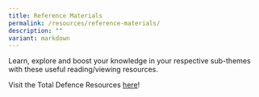 ```yaml
---
title: Reference Materials
permalink: /resources/reference-materials/
description: ""
variant: markdown
---
```

Learn, explore and boost your knowledge in your respective sub-themes with these useful reading/viewing resources. 

Visit the Total Defence Resources [here](https://www.sg101.gov.sg/resources/resource-packages/tdresources/)!